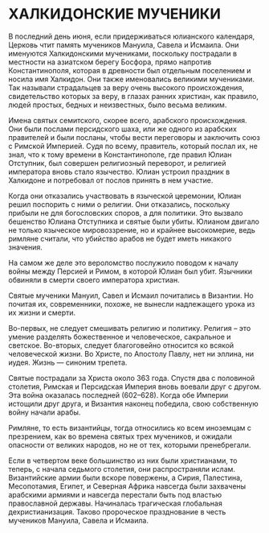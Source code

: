 # ХАЛКИДОНСКИЕ МУЧЕНИКИ

В последний день июня, если придерживаться юлианского календаря, Церковь чтит память мучеников Мануила, Савела и Исмаила. Они именуются Халкидонскими мучениками, поскольку пострадали в местности на азиатском берегу Босфора, прямо напротив Константинополя, которая в древности был отдельным поселением и носила имя Халкидон. Они также именовались великими мучениками. Так называли страдальцев за веру очень высокого происхождения, свидетельство которых за веру, в глазах ранних христиан, как правило, людей простых, бедных и неизвестных, было весьма великим.

Имена святых семитского, скорее всего, арабского происхождения. Они были послами персидского шаха, или же одного из арабских правителей и были посланы, чтобы вести переговоры и заключить союз с Римской Империей. Судя по всему, правитель, который послал их, не знал, что к тому времени в Константинополе, где правил Юлиан Отступник, был совершен религиозный переворот, и религией императора вновь стало язычество. Юлиан устроил праздник в Халкидоне и потребовал от послов принять в нем участие.

Когда они отказались участвовать в языческой церемонии, Юлиан решил поспорить с ними о религии. Они отказались, поскольку прибыли не для богословских споров, а для политики. Это вызвало бешенство Юлиана Отступника и святые были убиты. Юлианом двигало не только языческое мировоззрение, но и крайнее высокомерие, ведь римляне считали, что убийство арабов не будет иметь никакого значения.

На самом же деле это вероломство послужило поводом к началу войны между Персией и Римом, в которой Юлиан был убит. Язычники обвиняли в смерти своего императора христиан.

Святые мученики Мануил, Савел и Исмаил почитались в Византии. Но почитая их, современники, похоже, не вынесли надлежащего урока из их жизни и смерти.

Во-первых, не следует смешивать религию и политику. Религия – это умение разделять божественное и человеческое, сакральное и светское. Во-вторых, следует благоговейно относится ко всякой человеческой жизни. Во Христе, по Апостолу Павлу, нет ни эллина, ни иудея. Жизнь — синоним трепета.

Святые пострадали за Христа около 363 года. Спустя два с половиной столетия, Римская и Персидская Империя вновь воевали друг с другом. Эта война оказалась последней (602–628). Когда обе Империи истощили друг друга, и Византия наконец победила, свою собственную войну начали арабы.

Римляне, то есть византийцы, тогда относились ко всем иноземцам с презрением, как во времена святых трех мучеников, и ожидали опасности от великих народов, но не от тех, которыми пренебрегали.

Если в четвертом веке большинство из них были христианами, то теперь, с начала седьмого столетия, они распространяли ислам. Византийские армии были вскоре повержены, а Сирия, Палестина, Месопотамия, Египет, и Северная Африка навсегда были захвачены арабскими армиями и навсегда перестали быть под властью православной державы. Начиналась трагическая глобальная дехристианизация. Таково пророческое празднование в честь мучеников Мануила, Савела и Исмаила.
